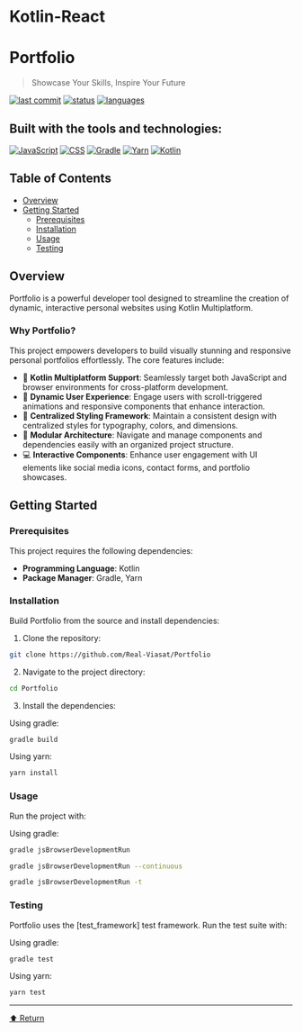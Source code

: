 # Kotlin-React
# Portfolio

> Showcase Your Skills, Inspire Your Future

[![last commit](https://img.shields.io/badge/last%20commit-today-brightgreen)]()
[![status](https://img.shields.io/badge/status-live-blue)]()
[![languages](https://img.shields.io/badge/languages-2+-yellow)]()

## Built with the tools and technologies:

[![JavaScript](https://img.shields.io/badge/JavaScript-black?style=for-the-badge&logo=javascript&logoColor=F7DF1E)](https://developer.mozilla.org/en-US/docs/Web/JavaScript)
[![CSS](https://img.shields.io/badge/CSS-1572B6?style=for-the-badge&logo=css3&logoColor=white)](https://developer.mozilla.org/en-US/docs/Web/CSS)
[![Gradle](https://img.shields.io/badge/Gradle-02303A?style=for-the-badge&logo=gradle&logoColor=white)](https://gradle.org/)
[![Yarn](https://img.shields.io/badge/Yarn-2C8EBB?style=for-the-badge&logo=yarn&logoColor=white)](https://yarnpkg.com/)
[![Kotlin](https://img.shields.io/badge/Kotlin-7F52FF?style=for-the-badge&logo=kotlin&logoColor=white)](https://kotlinlang.org/)

## Table of Contents

- [Overview](#overview)
- [Getting Started](#getting-started)
    - [Prerequisites](#prerequisites)
    - [Installation](#installation)
    - [Usage](#usage)
    - [Testing](#testing)

## Overview

Portfolio is a powerful developer tool designed to streamline the creation of dynamic, interactive personal websites using Kotlin Multiplatform.

### Why Portfolio?

This project empowers developers to build visually stunning and responsive personal portfolios effortlessly. The core features include:

- 🚀 **Kotlin Multiplatform Support**: Seamlessly target both JavaScript and browser environments for cross-platform development.
- 🎯 **Dynamic User Experience**: Engage users with scroll-triggered animations and responsive components that enhance interaction.
- 🎨 **Centralized Styling Framework**: Maintain a consistent design with centralized styles for typography, colors, and dimensions.
- 🧩 **Modular Architecture**: Navigate and manage components and dependencies easily with an organized project structure.
- 💻 **Interactive Components**: Enhance user engagement with UI elements like social media icons, contact forms, and portfolio showcases.

## Getting Started

### Prerequisites

This project requires the following dependencies:

- **Programming Language**: Kotlin
- **Package Manager**: Gradle, Yarn

### Installation

Build Portfolio from the source and install dependencies:

1. Clone the repository:
```bash
git clone https://github.com/Real-Viasat/Portfolio
```

2. Navigate to the project directory:
```bash
cd Portfolio
```

3. Install the dependencies:

Using gradle:
```bash
gradle build
```

Using yarn:
```bash
yarn install
```

### Usage

Run the project with:

Using gradle:
```bash
gradle jsBrowserDevelopmentRun
```
```bash
gradle jsBrowserDevelopmentRun --continuous 
```
```bash
gradle jsBrowserDevelopmentRun -t
```

### Testing

Portfolio uses the [test_framework] test framework. Run the test suite with:

Using gradle:
```bash
gradle test
```

Using yarn:
```bash
yarn test
```

---

[⬆ Return](#portfolio)